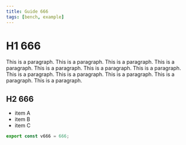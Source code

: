 ```yaml
---
title: Guide 666
tags: [bench, example]
---
```


# H1 666

This is a paragraph. This is a paragraph. This is a paragraph. This is a paragraph. This is a paragraph. This is a paragraph. This is a paragraph. This is a paragraph. This is a paragraph. This is a paragraph. This is a paragraph. This is a paragraph. 

## H2 666

- item A
- item B
- item C

```ts
export const v666 = 666;
```